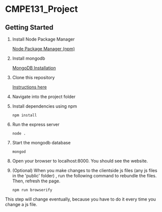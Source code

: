 # CMPE131_Project

## Getting Started
1. Install Node Package Manager

   [Node Package Manager (npm)](https://www.npmjs.com/)
2. Install mongodb 

    [MongoDB Installation](https://docs.mongodb.com/manual/administration/install-community/)
2. Clone this repository

    [Instructions here](https://help.github.com/articles/cloning-a-repository/)
3. Navigate into the project folder
4. Install dependencies using npm

    ```npm install```
5. Run the express server

    ```node .```

6. Start the mongodb database

    ```mongod```

7. Open your browser to localhost:8000. You should see the website.

8.  (Optional) When you make changes to the clientside js files (any js files in the 'public' folder) , run the following command to rebundle the files. Then, refresh the page.

    ```npm run browserify```

   This step will change eventually, because you have to do it every time you change a js file.